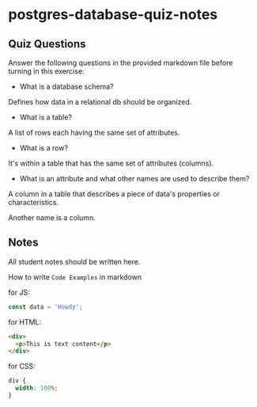 # postgres-database-quiz-notes

## Quiz Questions

Answer the following questions in the provided markdown file before turning in this exercise:

- What is a database schema?

Defines how data in a relational db should be organized.

- What is a table?

A list of rows each having the same set of attributes.

- What is a row?

It's within a table that has the same set of attributes (columns).

- What is an attribute and what other names are used to describe them?

A column in a table that describes a piece of data's properties or characteristics.

Another name is a column.

## Notes

All student notes should be written here.

How to write `Code Examples` in markdown

for JS:

```javascript
const data = 'Howdy';
```

for HTML:

```html
<div>
  <p>This is text content</p>
</div>
```

for CSS:

```css
div {
  width: 100%;
}
```
